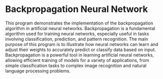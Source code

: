 # Backpropagation Neural Network

This program demonstrates the implementation of the backpropagation algorithm in artificial neural networks. Backpropagation is a fundamental algorithm used for training neural networks, especially useful in tasks involving classification, prediction, and pattern recognition. The main purpose of this program is to illustrate how neural networks can learn and adjust their weights to accurately predict or classify data based on input.
Backpropagation is a powerful tool in learning artificial neural networks, allowing efficient training of models for a variety of applications, from simple classification tasks to complex image recognition and natural language processing problems.
